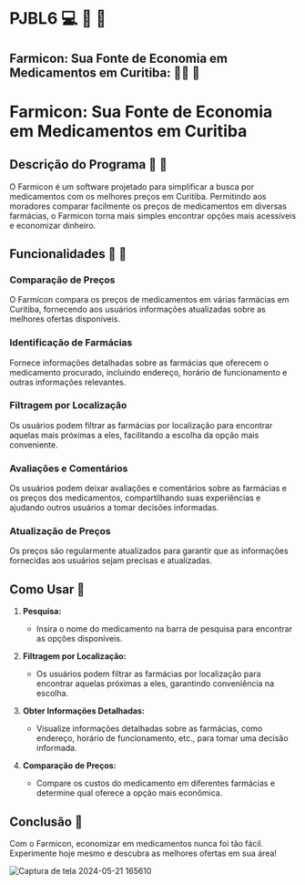 # PJBL6 :computer: :pill: :hospital:
## Farmicon: Sua Fonte de Economia em Medicamentos em Curitiba: :man_student:  :pill:

# Farmicon: Sua Fonte de Economia em Medicamentos em Curitiba

## Descrição do Programa :hospital: :pill:

O Farmicon é um software projetado para simplificar a busca por medicamentos com os melhores preços em Curitiba. Permitindo aos moradores comparar facilmente os preços de medicamentos em diversas farmácias, o Farmicon torna mais simples encontrar opções mais acessíveis e economizar dinheiro.

## Funcionalidades :hospital: :pill:

### Comparação de Preços

O Farmicon compara os preços de medicamentos em várias farmácias em Curitiba, fornecendo aos usuários informações atualizadas sobre as melhores ofertas disponíveis.

### Identificação de Farmácias

Fornece informações detalhadas sobre as farmácias que oferecem o medicamento procurado, incluindo endereço, horário de funcionamento e outras informações relevantes.

### Filtragem por Localização

Os usuários podem filtrar as farmácias por localização para encontrar aquelas mais próximas a eles, facilitando a escolha da opção mais conveniente.

### Avaliações e Comentários

Os usuários podem deixar avaliações e comentários sobre as farmácias e os preços dos medicamentos, compartilhando suas experiências e ajudando outros usuários a tomar decisões informadas.

### Atualização de Preços

Os preços são regularmente atualizados para garantir que as informações fornecidas aos usuários sejam precisas e atualizadas.

## Como Usar :pill:

1. **Pesquisa:**
   - Insira o nome do medicamento na barra de pesquisa para encontrar as opções disponíveis.

2. **Filtragem por Localização:**
   - Os usuários podem filtrar as farmácias por localização para encontrar aquelas próximas a eles, garantindo conveniência na escolha.

3. **Obter Informações Detalhadas:**
   - Visualize informações detalhadas sobre as farmácias, como endereço, horário de funcionamento, etc., para tomar uma decisão informada.

4. **Comparação de Preços:**
   - Compare os custos do medicamento em diferentes farmácias e determine qual oferece a opção mais econômica.

## Conclusão :pill:

Com o Farmicon, economizar em medicamentos nunca foi tão fácil. Experimente hoje mesmo e descubra as melhores ofertas em sua área!







![Captura de tela 2024-05-21 165610](https://github.com/cauekssouza/PJBL6/assets/107008671/16205cfa-1ef2-433c-8cd2-65e74df27d45)
